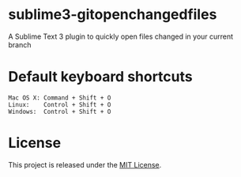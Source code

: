 # sublime3-gitopenchangedfiles
A Sublime Text 3 plugin to quickly open files changed in your current branch

# Default keyboard shortcuts
```
Mac OS X: Command + Shift + O
Linux:    Control + Shift + O
Windows:  Control + Shift + O
```

# License
This project is released under the [MIT License](http://opensource.org/licenses/MIT).
